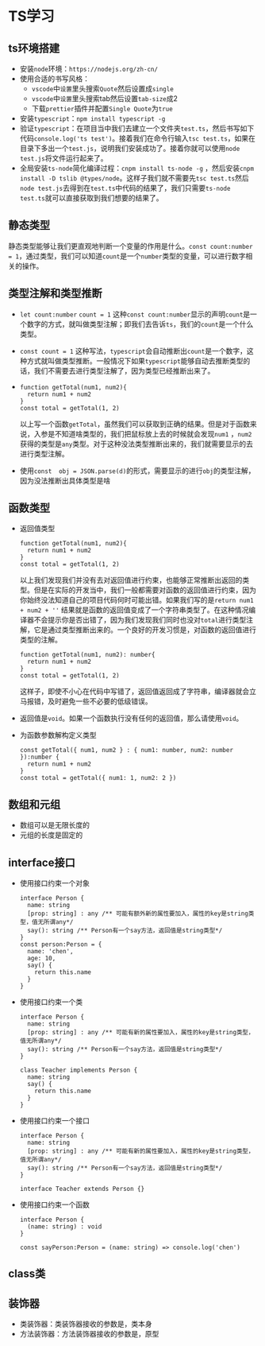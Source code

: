 # TS学习

## ts环境搭建

- 安装`node`环境：`https://nodejs.org/zh-cn/`
- 使用合适的书写风格：
  - `vscode`中`设置`里头搜索`Quote`然后设置成`single`
  - `vscode`中`设置`里头搜索tab然后设置`tab-size`成2
  - 下载`prettier`插件并配置`Single Quote`为`true`
- 安装`typescript`：`npm install typescript -g`
- 验证`typescript`：在项目当中我们去建立一个文件夹`test.ts`，然后书写如下代码`console.log('ts test')`。接着我们在命令行输入`tsc test.ts`，如果在目录下多出一个`test.js`，说明我们安装成功了。接着你就可以使用`node test.js`将文件运行起来了。
- 全局安装`ts-node`简化编译过程：`cnpm install ts-node -g` ，然后安装`cnpm install -D tslib @types/node`。这样子我们就不需要先`tsc test.ts`然后`node test.js`去得到在`test.ts`中代码的结果了，我们只需要`ts-node test.ts`就可以直接获取到我们想要的结果了。

## 静态类型

静态类型能够让我们更直观地判断一个变量的作用是什么。`const count:number = 1`，通过类型，我们可以知道`count`是一个`number`类型的变量，可以进行数字相关的操作。

## 类型注解和类型推断

- `let count:number` `count = 1` 这种`const count:number`显示的声明`count`是一个数字的方式，就叫做类型注解；即我们去告诉`ts`，我们的`count`是一个什么类型。

- `const count = 1` 这种写法，`typescript`会自动推断出`count`是一个数字，这种方式就叫做类型推断。一般情况下如果`typescript`能够自动去推断类型的话，我们不需要去进行类型注解了，因为类型已经推断出来了。

- ```tsx
  function getTotal(num1, num2){
    return num1 + num2
  }
  const total = getTotal(1, 2)
  ```

  以上写一个函数`getTotal`，虽然我们可以获取到正确的结果。但是对于函数来说，入参是不知道啥类型的，我们把鼠标放上去的时候就会发现`num1`	，`num2`获得的类型是`any`类型。对于这种没法类型推断出来的，我们就需要显示的去进行类型注解。

- 使用`const  obj = JSON.parse(d)`的形式，需要显示的进行`obj`的类型注解，因为没法推断出具体类型是啥

## 函数类型

- 返回值类型

  ```tsx
  function getTotal(num1, num2){
    return num1 + num2
  }
  const total = getTotal(1, 2)
  ```

  以上我们发现我们并没有去对返回值进行约束，也能够正常推断出返回的类型。但是在实际的开发当中，我们一般都需要对函数的返回值进行约束，因为你始终没法知道自己的项目代码何时可能出错。如果我们写的是`return num1 + num2 + ''` 结果就是函数的返回值变成了一个字符串类型了。在这种情况编译器不会提示你是否出错了，因为我们发现我们同时也没对`total`进行类型注解，它是通过类型推断出来的。一个良好的开发习惯是，对函数的返回值进行类型的注解。

  ```tsx
  function getTotal(num1, num2): number{
    return num1 + num2
  }
  const total = getTotal(1, 2)
  ```

  这样子，即使不小心在代码中写错了，返回值返回成了字符串，编译器就会立马报错，及时避免一些不必要的低级错误。

- 返回值是`void`。如果一个函数执行没有任何的返回值，那么请使用`void`。

- 为函数参数解构定义类型

  ```tsx
  const getTotal({ num1, num2 } : { num1: number, num2: number }):number {
    return num1 + num2
  }
  const total = getTotal({ num1: 1, num2: 2 })
  ```

## 数组和元组

- 数组可以是无限长度的
- 元组的长度是固定的

## interface接口

- 使用接口约束一个对象

  ```tsx
  interface Person {
    name: string
    [prop: string] : any /** 可能有额外新的属性要加入，属性的key是string类型，值无所谓any*/
    say(): string /** Person有一个say方法，返回值是string类型*/
  }
  const person:Person = {
    name: 'chen',
    age: 10,
    say() {
      return this.name
    }
  }
  ```

- 使用接口约束一个类

  ```tsx
  interface Person {
    name: string
    [prop: string] : any /** 可能有新的属性要加入，属性的key是string类型，值无所谓any*/
    say(): string /** Person有一个say方法，返回值是string类型*/
  }
  
  class Teacher implements Person {
    name: string
    say() {
      return this.name
    }
  }
  ```

- 使用接口约束一个接口

  ```tsx
  interface Person {
    name: string
    [prop: string] : any /** 可能有新的属性要加入，属性的key是string类型，值无所谓any*/
    say(): string /** Person有一个say方法，返回值是string类型*/
  }
  
  interface Teacher extends Person {}
  ```

- 使用接口约束一个函数

  ```tsx
  interface Person {
    (name: string) : void
  }
  
  const sayPerson:Person = (name: string) => console.log('chen')
  
  ```

## class类

## 装饰器

- 类装饰器：类装饰器接收的参数是，类本身
- 方法装饰器：方法装饰器接收的参数是，原型
